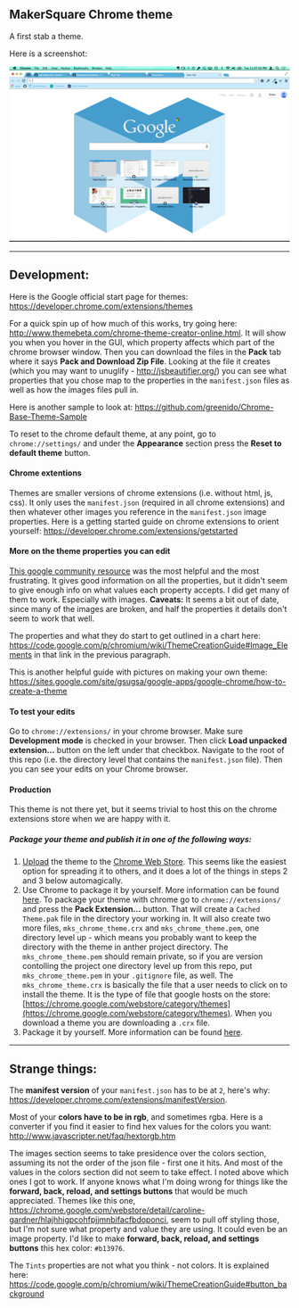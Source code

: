 MakerSquare Chrome theme
----

A first stab a theme.

Here is a screenshot:

<img src="images/mks-theme-screenshot2.png" alt="Theme screenshot" />


----

## Development:

Here is the Google official start page for themes: https://developer.chrome.com/extensions/themes

For a quick spin up of how much of this works, try going here: http://www.themebeta.com/chrome-theme-creator-online.html.  It will show you when you hover in the GUI, which property affects which part of the chrome browser window.  Then you can download the files in the **Pack** tab where it says **Pack and Download Zip File**.  Looking at the file it creates (which you may want to unuglify - http://jsbeautifier.org/) you can see what properties that you chose map to the properties in the `manifest.json` files as well as how the images files pull in.

Here is another sample to look at: https://github.com/greenido/Chrome-Base-Theme-Sample

To reset to the chrome default theme, at any point, go to `chrome://settings/` and under the **Appearance** section press the **Reset to default theme** button.

#### Chrome extentions

Themes are smaller versions of chrome extensions (i.e. without html, js, css).  It only uses the `manifest.json` (required in all chrome extensions) and then whatever other images you reference in the `manifest.json` image properties.  Here is a getting started guide on chrome extensions to orient yourself: https://developer.chrome.com/extensions/getstarted

#### More on the theme properties you can edit

[This google community resource](https://code.google.com/p/chromium/wiki/ThemeCreationGuide) was the most helpful and the most frustrating.  It gives good information on all the properties, but it didn't seem to give enough info on what values each property accepts. I did get many of them to work.  Especially with images. **Caveats:** It seems a bit out of date, since many of the images are broken, and half the properties it details don't seem to work that well.

The properties and what they do start to get outlined in a chart here: https://code.google.com/p/chromium/wiki/ThemeCreationGuide#Image_Elements in that link in the previous paragraph.

This is another helpful guide with pictures on making your own theme: https://sites.google.com/site/gsugsa/google-apps/google-chrome/how-to-create-a-theme

#### To test your edits

Go to `chrome://extensions/` in your chrome browser.  Make sure **Development mode** is checked in your browser.  Then click **Load unpacked extension...** button on the left under that checkbox.  Navigate to the root of this repo (i.e. the directory level that contains the `manifest.json` file).  Then you can see your edits on your Chrome browser.  

#### Production

This theme is not there yet, but it seems trivial to host this on the chrome extensions store when we are happy with it.

##### Package your theme and publish it in one of the following ways:

1. [Upload](https://chrome.google.com/webstore/developer/dashboard) the theme to the [Chrome Web Store](https://chrome.google.com/webstore/).  This seems like the easiest option for spreading it to others, and it does a lot of the things in steps 2 and 3 below automagically.
2. Use Chrome to package it by yourself. More information can be found [here](https://developer.chrome.com/extensions/hosting).  To package your theme with chrome go to `chrome://extensions/` and press the **Pack Extension...** button. That will create a `Cached Theme.pak` file in the directory your working in.  It will also create two more files, `mks_chrome_theme.crx` and `mks_chrome_theme.pem`, one directory level up - which means you probably want to keep the directory with the theme in anther project directory. The `mks_chrome_theme.pem` should remain private, so if you are version contolling the project one directory level up from this repo, put `mks_chrome_theme.pem` in your `.gitignore` file, as well.  The `mks_chrome_theme.crx` is basically the file that a user needs to click on to install the theme.  It is the type of file that google hosts on the store: [https://chrome.google.com/webstore/category/themes](https://chrome.google.com/webstore/category/themes).  When you download a theme you are downloading a `.crx` file.
3. Package it by yourself. More information can be found [here](https://developer.chrome.com/extensions/packaging).

----

## Strange things:

The **manifest version** of your `manifest.json` has to be at `2`, here's why: https://developer.chrome.com/extensions/manifestVersion.

Most of your **colors have to be in rgb**, and sometimes rgba.  Here is a converter if you find it easier to find hex values for the colors you want: http://www.javascripter.net/faq/hextorgb.htm

The images section seems to take presidence over the colors section, assuming its not the order of the json file - first one it hits.  And most of the values in the colors section did not seem to take effect.  I noted above which ones I got to work.  If anyone knows what I'm doing wrong for things like the **forward, back, reload, and settings buttons** that would be much appreciated.  Themes like this one, https://chrome.google.com/webstore/detail/caroline-gardner/hlajhhigpcohfpjjmnbifacfbdoponci, seem to pull off styling those, but I'm not sure what property and value they are using.  It could even be an image property.  I'd like to make **forward, back, reload, and settings buttons** this hex color: `#b13976`.

The `Tints` properties are not what you think - not colors.  It is explained here: https://code.google.com/p/chromium/wiki/ThemeCreationGuide#button_background


